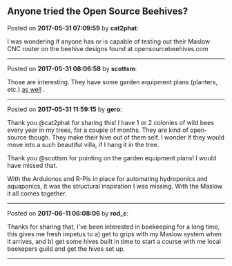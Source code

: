 ## Anyone tried the Open Source Beehives?
Posted on **2017-05-31 07:09:59** by **cat2phat**:

I was wondering if anyone has or is capable of testing out their Maslow CNC router on the beehive designs found at opensourcebeehives.com

---

Posted on **2017-05-31 08:06:58** by **scottsm**:

Those are interesting. They have some garden equipment plans (planters, etc.) [as well](https://akerkits.com/collections/source-files) .

---

Posted on **2017-05-31 11:59:15** by **gero**:

Thank you @cat2phat for sharing this! I have 1 or 2 colonies of wild bees every year in my trees, for a couple of months. They are kind of open-source though. They make their hive out of them self. I wonder if they would move into a such beautiful villa, if I hang it in the tree.

Thank you @scottsm for pointing on the garden equipment plans! I would have missed that.

With the Arduionos and R-Pis in place for automating hydroponics and aquaponics, it was the structural inspiration I was missing. With the Maslow it all comes together.

---

Posted on **2017-06-11 06:08:06** by **rod_c**:

Thanks for sharing that, I've been interested in beekeeping for a long time, this gives me fresh impetus to a) get to grips with my Maslow system when it arrives, and b) get some hives built in time to start a course with me local beekepers guild and get the hives set up.

---

